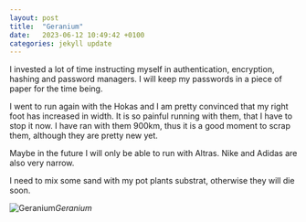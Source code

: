 ```yaml
---
layout: post
title:  "Geranium"
date:   2023-06-12 10:49:42 +0100
categories: jekyll update
---
```


I invested a lot of time instructing myself in authentication, encryption, hashing and password managers. I will keep my passwords in a piece of paper for the time being.  

I went to run again with the Hokas and I am pretty convinced that my right foot has increased in width. It is so painful running with them, that I have to stop it now. I have ran with them 900km, thus it is a good moment to scrap them, although they are pretty new yet.  

Maybe in the future I will only be able to run with Altras. Nike and Adidas are also very narrow.  

I need to mix some sand with my pot plants substrat, otherwise they will die soon. 


![Geranium](https://lh3.googleusercontent.com/pw/AJFCJaUxwPzpiOMn_gdX5IISnaCnPmfR1u4dwweTZbNLQS_5NJgmfzkLOMSBJhMLBJvNBXE3UUrTNtHIhfm2GH0G88AKN4fbv7P84j66unjND8FJvP5HqCU=w2400)*Geranium*&nbsp;



[jekyll-docs]: https://jekyllrb.com/docs/home
[jekyll-gh]:   https://github.com/jekyll/jekyll
[jekyll-talk]: https://talk.jekyllrb.com/


